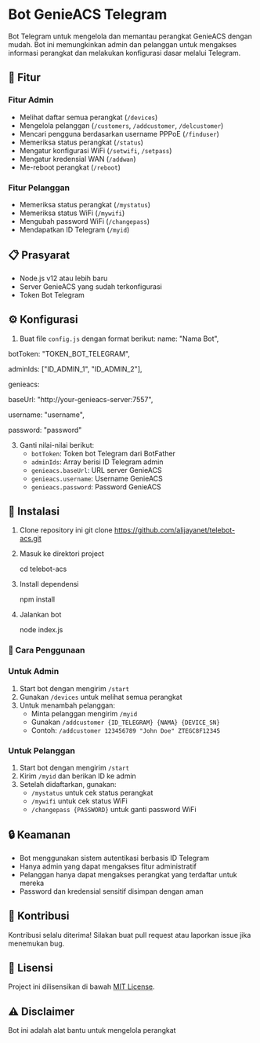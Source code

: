 # Bot GenieACS Telegram

Bot Telegram untuk mengelola dan memantau perangkat GenieACS dengan mudah. Bot ini memungkinkan admin dan pelanggan untuk mengakses informasi perangkat dan melakukan konfigurasi dasar melalui Telegram.

## 🚀 Fitur

### Fitur Admin
- Melihat daftar semua perangkat (`/devices`)
- Mengelola pelanggan (`/customers`, `/addcustomer`, `/delcustomer`)
- Mencari pengguna berdasarkan username PPPoE (`/finduser`)
- Memeriksa status perangkat (`/status`)
- Mengatur konfigurasi WiFi (`/setwifi`, `/setpass`)
- Mengatur kredensial WAN (`/addwan`)
- Me-reboot perangkat (`/reboot`)

### Fitur Pelanggan
- Memeriksa status perangkat (`/mystatus`)
- Memeriksa status WiFi (`/mywifi`)
- Mengubah password WiFi (`/changepass`)
- Mendapatkan ID Telegram (`/myid`)

## 📋 Prasyarat

- Node.js v12 atau lebih baru
- Server GenieACS yang sudah terkonfigurasi
- Token Bot Telegram

## ⚙️ Konfigurasi

1. Buat file `config.js` dengan format berikut:
name: "Nama Bot",

botToken: "TOKEN_BOT_TELEGRAM",

adminIds: ["ID_ADMIN_1", "ID_ADMIN_2"],

genieacs: 

baseUrl: "http://your-genieacs-server:7557",

username: "username",

password: "password"


3. Ganti nilai-nilai berikut:
   - `botToken`: Token bot Telegram dari BotFather
   - `adminIds`: Array berisi ID Telegram admin
   - `genieacs.baseUrl`: URL server GenieACS
   - `genieacs.username`: Username GenieACS
   - `genieacs.password`: Password GenieACS

## 🚀 Instalasi

1. Clone repository ini
   git clone https://github.com/alijayanet/telebot-acs.git
2. Masuk ke direktori project
   
   cd telebot-acs
4. Install dependensi
   
   npm install
6. Jalankan bot
   
   node index.js

### 📱 Cara Penggunaan

### Untuk Admin

1. Start bot dengan mengirim `/start`
2. Gunakan `/devices` untuk melihat semua perangkat
3. Untuk menambah pelanggan:
   - Minta pelanggan mengirim `/myid`
   - Gunakan `/addcustomer {ID_TELEGRAM} {NAMA} {DEVICE_SN}`
   - Contoh: `/addcustomer 123456789 "John Doe" ZTEGC8F12345`

### Untuk Pelanggan

1. Start bot dengan mengirim `/start`
2. Kirim `/myid` dan berikan ID ke admin
3. Setelah didaftarkan, gunakan:
   - `/mystatus` untuk cek status perangkat
   - `/mywifi` untuk cek status WiFi
   - `/changepass {PASSWORD}` untuk ganti password WiFi

## 🔒 Keamanan

- Bot menggunakan sistem autentikasi berbasis ID Telegram
- Hanya admin yang dapat mengakses fitur administratif
- Pelanggan hanya dapat mengakses perangkat yang terdaftar untuk mereka
- Password dan kredensial sensitif disimpan dengan aman

## 🤝 Kontribusi

Kontribusi selalu diterima! Silakan buat pull request atau laporkan issue jika menemukan bug.

## 📄 Lisensi

Project ini dilisensikan di bawah [MIT License](LICENSE).

## ⚠️ Disclaimer

Bot ini adalah alat bantu untuk mengelola perangkat
